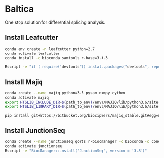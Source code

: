 # Baltica

One stop solution for differential splicing analysis.


## Install Leafcutter
```bash
conda env create -n leafcutter python=2.7
conda activate leafcutter
conda install -c bioconda samtools r-base=3.3.3

Rscript -e "if (!require("devtools")) install.packages("devtools", repos='http://cran.us.r-project.org'); devtools::install_github("davidaknowles/leafcutter/leafcutter")"
```

## Install Majiq
```bash
conda create --name majiq python=3.5 pysam numpy cython
conda activate majiq
export HTSLIB_INCLUDE_DIR=$(path_to_env)/envs/MAJIQ/lib/python3.6/site-packages/pysam/include/htslib/
export HTSLIB_LIBRARY_DIR=$(path_to_env)/envs/MAJIQ/lib/python3.6/site-packages/pysam/include/htslib/htslib/

pip install git+https://bitbucket.org/biociphers/majiq_stable.git#egg=majiq
```

## Install JunctionSeq
```bash
conda create --name junctionseq qorts r-biocmanager -c bioconda -c conda-forge --yes  
conda activate junctionseq
Rscript -e "BiocManager::install('JunctionSeq', version = '3.8')"
```